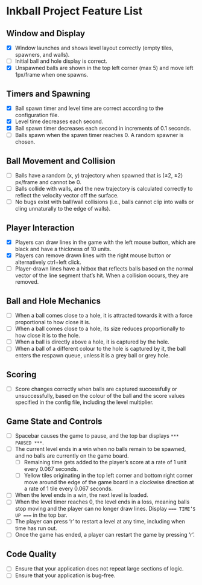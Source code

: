 # Inkball Project Feature List

## Window and Display
- [x] Window launches and shows level layout correctly (empty tiles, spawners, and walls).
- [ ] Initial ball and hole display is correct.
- [x] Unspawned balls are shown in the top left corner (max 5) and move left 1px/frame when one spawns.

## Timers and Spawning
- [x] Ball spawn timer and level time are correct according to the configuration file.
- [x] Level time decreases each second.
- [x] Ball spawn timer decreases each second in increments of 0.1 seconds.
- [ ] Balls spawn when the spawn timer reaches 0. A random spawner is chosen.

## Ball Movement and Collision
- [ ] Balls have a random (x, y) trajectory when spawned that is (±2, ±2) px/frame and cannot be 0.
- [ ] Balls collide with walls, and the new trajectory is calculated correctly to reflect the velocity vector off the surface.
- [ ] No bugs exist with ball/wall collisions (i.e., balls cannot clip into walls or cling unnaturally to the edge of walls).

## Player Interaction
- [x] Players can draw lines in the game with the left mouse button, which are black and have a thickness of 10 units.
- [x] Players can remove drawn lines with the right mouse button or alternatively ctrl+left click.
- [ ] Player-drawn lines have a hitbox that reflects balls based on the normal vector of the line segment that’s hit. When a collision occurs, they are removed.

## Ball and Hole Mechanics
- [ ] When a ball comes close to a hole, it is attracted towards it with a force proportional to how close it is.
- [ ] When a ball comes close to a hole, its size reduces proportionally to how close it is to the hole.
- [ ] When a ball is directly above a hole, it is captured by the hole.
- [ ] When a ball of a different colour to the hole is captured by it, the ball enters the respawn queue, unless it is a grey ball or grey hole.

## Scoring
- [ ] Score changes correctly when balls are captured successfully or unsuccessfully, based on the colour of the ball and the score values specified in the config file, including the level multiplier.

## Game State and Controls
- [ ] Spacebar causes the game to pause, and the top bar displays `*** PAUSED ***`.
- [ ] The current level ends in a win when no balls remain to be spawned, and no balls are currently on the game board.
  - [ ] Remaining time gets added to the player’s score at a rate of 1 unit every 0.067 seconds.
  - [ ] Yellow tiles originating in the top left corner and bottom right corner move around the edge of the game board in a clockwise direction at a rate of 1 tile every 0.067 seconds.
- [ ] When the level ends in a win, the next level is loaded.
- [ ] When the level timer reaches 0, the level ends in a loss, meaning balls stop moving and the player can no longer draw lines. Display `=== TIME’S UP ===` in the top bar.
- [ ] The player can press ‘r’ to restart a level at any time, including when time has run out.
- [ ] Once the game has ended, a player can restart the game by pressing ‘r’.

## Code Quality
- [ ] Ensure that your application does not repeat large sections of logic.
- [ ] Ensure that your application is bug-free.
